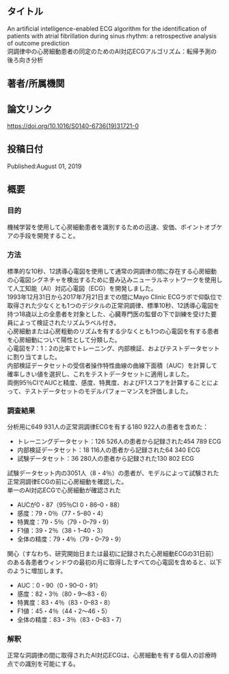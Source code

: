 ## タイトル
An artificial intelligence-enabled ECG algorithm for the identification of patients with atrial fibrillation during sinus rhythm: a retrospective analysis of outcome prediction  
洞調律中の心房細動患者の同定のためのAI対応ECGアルゴリズム：転帰予測の後ろ向き分析

## 著者/所属機関

## 論文リンク
https://doi.org/10.1016/S0140-6736(19)31721-0

## 投稿日付
Published:August 01, 2019

## 概要
### 目的
機械学習を使用して心房細動患者を識別するための迅速、安価、ポイントオブケアの手段を開発すること。

### 方法
標準的な10秒、12誘導心電図を使用して通常の洞調律の間に存在する心房細動の心電図シグネチャを検出するために畳み込みニューラルネットワークを使用して人工知能（AI）対応心電図（ECG）を開発しました。  
1993年12月31日から2017年7月21日までの間にMayo Clinic ECGラボで仰臥位で取得された少なくとも1つのデジタルの正常洞調律、標準10秒、12誘導心電図を持つ18歳以上の全患者を対象とした、心臓専門医の監督の下で訓練を受けた要員によって検証されたリズムラベル付き。  
心房細動または心房粗動のリズムを有する少なくとも1つの心電図を有する患者を心房細動について陽性として分類した。  
心電図を7：1：2の比率でトレーニング、内部検証、およびテストデータセットに割り当てました。  
内部検証データセットの受信者操作特性曲線の曲線下面積（AUC）を計算して確率しきい値を選択し、これをテストデータセットに適用しました。  
両側95％CIでAUCと精度、感度、特異度、およびF1スコアを計算することによって、テストデータセットのモデルパフォーマンスを評価しました。

### 調査結果
分析用に649 931人の正常洞調律ECGを有する180 922人の患者を含めた：
* トレーニングデータセット：126 526人の患者から記録された454 789 ECG
* 内部検証データセット：18 116人の患者から記録された64 340 ECG
* 試験データセット：36 280人の患者から記録された130 802 ECG

試験データセット内の3051人（8・4％）の患者が、モデルによって試験された正常洞調律ECGの前に心房細動を確認した。  
単一のAI対応ECGで心房細動が確認された
* AUCが0・87（95％CI 0・86–0・88）
* 感度：79・0％（77・5–80・4）
* 特異度：79・5％（79・0–79・9）
* F1値：39・2％（38・1–40・3）
* 全体の精度：79・4％（79・0–79・9）

関心（すなわち、研究開始日または最初に記録された心房細動ECGの31日前）のある各患者ウィンドウの最初の月に取得したすべての心電図を含めると、以下のように増加します。
* AUC：0・90（0・90–0・91）
* 感度：82・3％（80・9〜83・6）
* 特異度：83・4％（83・0–83・8）
* F1値：45・4％（44・2〜46・5）
* 全体の精度：83・3％（83・0–83・7）

### 解釈
正常な洞調律の間に取得されたAI対応ECGは、心房細動を有する個人の診療時点での識別を可能にする。
